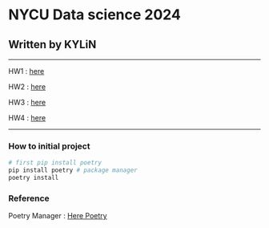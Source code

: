 # NYCU Data science 2024

## Written by KYLiN

---
HW1 : [here](./HW1/README.md)

HW2 : [here](./HW2/README.md)

HW3 : [here](./HW3/README.md)

HW4 : [here](./HW4/README.md)

---

### How to initial project

```sh
# first pip install poetry
pip install poetry # package manager
poetry install
```

### Reference

Poetry Manager : [Here Poetry](https://python-poetry.org/)
